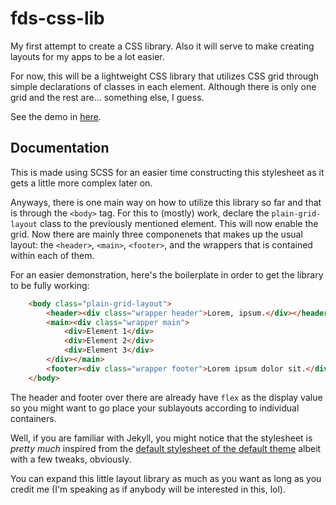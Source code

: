 # fds-css-lib
My first attempt to create a CSS library. Also it will serve to make creating layouts for my apps to be a lot easier.

For now, this will be a lightweight CSS library that utilizes CSS grid through simple declarations of classes in each element. Although there is only one grid and the rest are... something else, I guess.

See the demo in [here](https://foo-dogsquared.github.io/fds-css).

## Documentation
This is made using SCSS for an easier time constructing this stylesheet as it gets a little more complex later on.

Anyways, there is one main way on how to utilize this library so far and that is through the `<body>` tag. For this to (mostly) work, declare the `plain-grid-layout` class to the previously mentioned element. This will now enable the grid. Now there are mainly three componenets that makes up the usual layout: the `<header>`, `<main>`, `<footer>`, and the wrappers that is contained within each of them.

For an easier demonstration, here's the boilerplate in order to get the library to be fully working:
```html
    <body class="plain-grid-layout">
        <header><div class="wrapper header">Lorem, ipsum.</div></header>
        <main><div class="wrapper main">
            <div>Element 1</div>
            <div>Element 2</div>
            <div>Element 3</div>
        </div></main>
        <footer><div class="wrapper footer">Lorem ipsum dolor sit.</div></footer>
    </body>
```

The header and footer over there are already have `flex` as the display value so you might want to go place your sublayouts according to individual containers.

Well, if you are familiar with Jekyll, you might notice that the stylesheet is *pretty much* inspired from the [default stylesheet of the default theme](http://jekyll.github.io/minima/) albeit with a few tweaks, obviously.

You can expand this little layout library as much as you want as long as you credit me (I'm speaking as if anybody will be interested in this, lol).